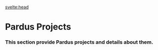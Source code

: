 <svelte:head>

<title>Pardus Projects - Explore Pardus Projects</title>
<meta name="description" content="Explore the Pardus Projects section providing details about various projects developed under Pardus. Learn about these projects, their objectives, features, and how they contribute to the Pardus ecosystem.">
<meta property="og:title" content="Pardus Projects - Explore Pardus Projects">
<meta property="og:description" content="Explore the Pardus Projects section providing details about various projects developed under Pardus. Learn about these projects, their objectives, features, and how they contribute to the Pardus ecosystem.">
<meta property="og:type" content="article">
<meta property="og:url" content="https://pardus.github.io/wiki/projects">
<meta property="og:image" content="https://raw.githubusercontent.com/pardus/pardus.github.io/main/src/lib/assets/logo.svg">
<meta property="og:image:alt" content="Pardus Logo">
<meta name="twitter:card" content="summary_large_image">
<meta name="twitter:title" content="Pardus Projects - Explore Pardus Projects">
<meta name="twitter:description" content="Explore the Pardus Projects section providing details about various projects developed under Pardus. Learn about these projects, their objectives, features, and how they contribute to the Pardus ecosystem.">
<meta name="twitter:image" content="https://raw.githubusercontent.com/pardus/pardus.github.io/main/src/lib/assets/logo.svg">
</svelte:head>

# Pardus Projects

### This section provide Pardus projects and details about them.
